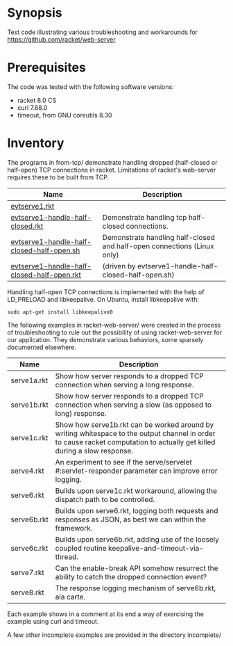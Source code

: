# Synopsis

Test code illustrating various troubleshooting and workarounds for https://github.com/racket/web-server

# Prerequisites

The code was tested with the following software versions:

- racket 8.0 CS
- curl 7.68.0
- timeout, from GNU coreutils 8.30

# Inventory

The programs in from-tcp/ demonstrate handling dropped (half-closed or half-open) TCP connections in racket.  Limitations of racket's web-server requires these to be built from TCP.

| Name | Description |
|---|---|
| [evtserve1.rkt](from-tcp/evtserve1.rkt) |  |
| [evtserve1-handle-half-closed.rkt](from-tcp/evtserve1-handle-half-closed.rkt) | Demonstrate handling tcp half-closed connections. |
| [evtserve1-handle-half-closed-half-open.sh](from-tcp/evtserve1-handle-half-closed-half-open.sh) | Demonstrate handling half-closed and half-open connections (Linux only) |
| [evtserve1-handle-half-closed-half-open.rkt](from-tcp/evtserve1-handle-half-closed-half-open.rkt) | (driven by evtserve1-handle-half-closed-half-open.sh) |

Handling half-open TCP connections is implemented with the help of LD_PRELOAD and libkeepalive.  On Ubuntu, install libkeepalive with:

    sudo apt-get install libkeepalive0


The following examples in racket-web-server/ were created in the process of troubleshooting to rule out the possibility of using racket-web-server for our application.  They demonstrate various behaviors, some sparsely documented elsewhere.

| Name | Description |
|---|---|
| serve1a.rkt | Show how server responds to a dropped TCP connection when serving a long response. |
| serve1b.rkt | Show how server responds to a dropped TCP connection when serving a slow (as opposed to long) response. |
| serve1c.rkt | Show how serve1b.rkt can be worked around by writing whitespace to the output channel in order to cause racket computation to actually get killed during a slow response. |
| serve4.rkt | An experiment to see if the serve/servelet #:servlet-responder parameter can improve error logging. |
| serve6.rkt | Builds upon serve1c.rkt workaround, allowing the dispatch path to be controlled. |
| serve6b.rkt | Builds upon serve6.rkt, logging both requests and responses as JSON, as best we can within the framework. |
| serve6c.rkt | Builds upon serve6b.rkt, adding use of the loosely coupled routine keepalive-and-timeout-via-thread. |
| serve7.rkt | Can the enable-break API somehow resurrect the ability to catch the dropped connection event? |
| serve8.rkt | The response logging mechanism of serve6b.rkt, ala carte. |

Each example shows in a comment at its end a way of exercising the example using curl and timeout.

A few other incomplete examples are provided in the directory incomplete/

